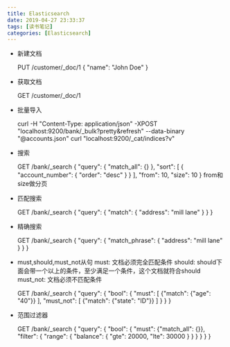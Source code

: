 ```yaml
---
title: Elasticsearch
date: 2019-04-27 23:33:37
tags: [读书笔记]
categories: [Elasticsearch]
---
```


- 新建文档


    PUT /customer/_doc/1
    {
    "name": "John Doe"
    }

- 获取文档


    GET /customer/_doc/1

- 批量导入


    curl -H "Content-Type: application/json" -XPOST "localhost:9200/bank/_bulk?pretty&refresh" --data-binary "@accounts.json"
    curl "localhost:9200/_cat/indices?v"

- 搜索


    GET /bank/_search
    {
        "query": {
            "match_all": {}
        },
        "sort": [
            {
                "account_number": {
                    "order": "desc"
                }
            }
        ],
        "from": 10,
        "size": 10
    }
    from和size做分页

- 匹配搜索


    GET /bank/_search
    {
        "query": {
            "match": {
                "address": "mill lane"
            }
        }
    }    

- 精确搜索


    GET /bank/_search
    {
        "query": {
            "match_phrase": {
                "address": "mill lane"
            }
        }
    }

- must,should,must_not从句
    must: 文档必须完全匹配条件
    should: should下面会带一个以上的条件，至少满足一个条件，这个文档就符合should
    must_not: 文档必须不匹配条件


    GET /bank/_search
    {
        "query": {
            "bool": {
                "must": [
                    {"match": {"age": "40"}}
                ],
                "must_not": [
                    {"match": {"state": "ID"}}
                ]
            }
        }
    }

- 范围过滤器


    GET /bank/_search
    {
        "query": {
            "bool": {
                "must": {"match_all": {}},
                "filter": {
                    "range": {
                        "balance": {
                            "gte": 20000,
                            "lte": 30000
                        }
                    }
                }
            }
        }
    }